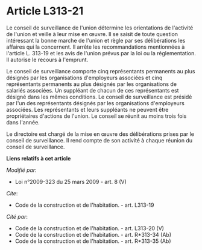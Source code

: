 # Article L313-21

Le conseil de surveillance de l'union détermine les orientations de l'activité de l'union et veille à leur mise en œuvre. Il
se saisit de toute question intéressant la bonne marche de l'union et règle par ses délibérations les affaires qui la
concernent. Il arrête les recommandations mentionnées à l'article L. 313-19 et les avis de l'union prévus par la loi ou la
réglementation. Il autorise le recours à l'emprunt. 

Le conseil de surveillance comporte cinq représentants permanents au plus désignés par les organisations d'employeurs
associées et cinq représentants permanents au plus désignés par les organisations de salariés associées. Un suppléant de
chacun de ces représentants est désigné dans les mêmes conditions. Le conseil de surveillance est présidé par l'un des
représentants désignés par les organisations d'employeurs associées. Les représentants et leurs suppléants ne peuvent être
propriétaires d'actions de l'union. Le conseil se réunit au moins trois fois dans l'année. 

Le directoire est chargé de la mise en œuvre des délibérations prises par le conseil de surveillance. Il rend compte de son
activité à chaque réunion du conseil de surveillance.

**Liens relatifs à cet article**

_Modifié par_:

  - Loi n°2009-323 du 25 mars 2009 - art. 8 (V)

_Cite_:

  - Code de la construction et de l'habitation. - art. L313-19

_Cité par_:

  - Code de la construction et de l'habitation. - art. L313-20 (V)
  - Code de la construction et de l'habitation. - art. R*313-34 (Ab)
  - Code de la construction et de l'habitation. - art. R*313-35 (Ab)
